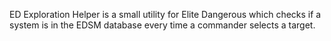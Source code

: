 ED Exploration Helper is a small utility for Elite Dangerous which checks if a system is in the EDSM database every time a commander selects a target.